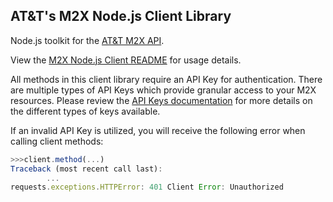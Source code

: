 ## AT&T's M2X Node.js Client Library ##

Node.js toolkit for the [AT&T M2X API](https://m2x.att.com/developer/documentation/v2/overview).

View the [M2X Node.js Client README](https://github.com/attm2x/m2x-nodejs/blob/master/README.md) for usage details.

All methods in this client library require an API Key for authentication. There are multiple types of API Keys which provide granular access to your M2X resources. Please review the [API Keys documentation](https://m2x.att.com/developer/documentation/v2/overview#API-Keys) for more details on the different types of keys available.

If an invalid API Key is utilized, you will receive the following error when calling client methods:

```javascript
>>>client.method(...)
Traceback (most recent call last):
        ...
requests.exceptions.HTTPError: 401 Client Error: Unauthorized
```
